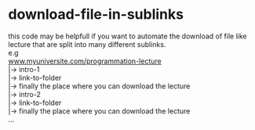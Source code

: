 # download-file-in-sublinks
this code may be helpfull if you want to automate the download of file like lecture that are split into many different sublinks.\
e.g\
www.myuniversite.com/programmation-lecture \
|-> intro-1\
|-> link-to-folder\
          |-> finally the place where you can download the lecture\
  |-> intro-2\
      |-> link-to-folder\
          |-> finally the place where you can download the lecture\
  ...
